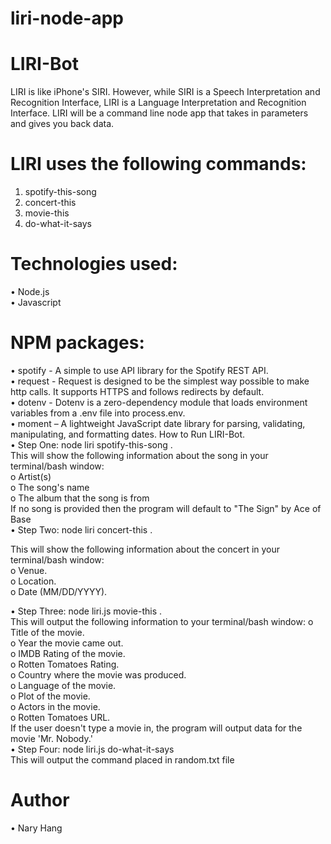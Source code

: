# liri-node-app

# LIRI-Bot

LIRI is like iPhone's SIRI. However, while SIRI is a Speech Interpretation and Recognition Interface, LIRI is a Language Interpretation and Recognition Interface. LIRI will be a command line node app that takes in parameters and gives you back data.

# LIRI uses the following commands:
1.	spotify-this-song
2.	concert-this
3.	movie-this
4.	do-what-it-says

# Technologies used:
•	Node.js  
•	Javascript  

# NPM packages:
•	spotify - A simple to use API library for the Spotify REST API.  
•	request - Request is designed to be the simplest way possible to make http calls. It supports HTTPS and follows redirects by default.  
•	dotenv - Dotenv is a zero-dependency module that loads environment variables from a .env file into process.env.  
•	moment – A lightweight JavaScript date library for parsing, validating, manipulating, and formatting dates.
How to Run LIRI-Bot.  
•	Step One: node liri spotify-this-song <song name here>.  
This will show the following information about the song in your terminal/bash window:  
o	Artist(s)  
o	The song's name  
o	The album that the song is from  
If no song is provided then the program will default to "The Sign" by Ace of Base  
•	Step Two: node liri concert-this <artist here>.  

This will show the following information about the concert in your terminal/bash window:  
o	Venue.  
o	Location.  
o	Date (MM/DD/YYYY).  

•	Step Three: node liri.js movie-this <movie name here>.  
This will output the following information to your terminal/bash window:
o	Title of the movie.  
o	Year the movie came out.  
o	IMDB Rating of the movie.  
o	Rotten Tomatoes Rating.  
o	Country where the movie was produced.  
o	Language of the movie.  
o	Plot of the movie.  
o	Actors in the movie.  
o	Rotten Tomatoes URL.  
If the user doesn't type a movie in, the program will output data for the movie 'Mr. Nobody.'  
•	Step Four: node liri.js do-what-it-says  
This will output the command placed in random.txt file  
  
# Author
•	Nary Hang
